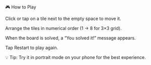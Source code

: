 🎮 How to Play

Click or tap on a tile next to the empty space to move it.

Arrange the tiles in numerical order (1 → 8 for 3×3 grid).

When the board is solved, a “You solved it!” message appears.

Tap Restart to play again.

💡 Tip: Try it in portrait mode on your phone for the best experience.
